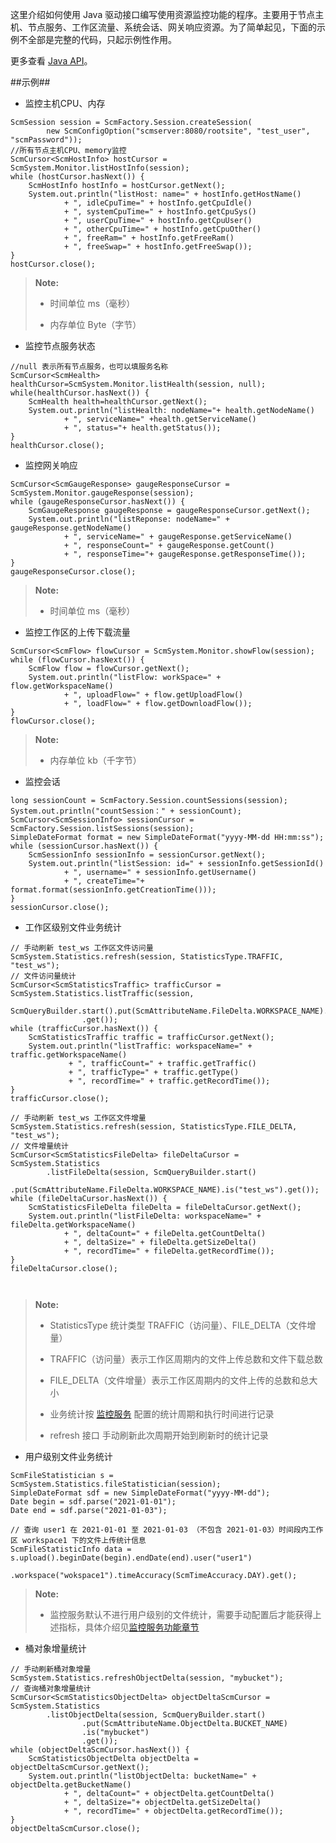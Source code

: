 这里介绍如何使用 Java 驱动接口编写使用资源监控功能的程序。主要用于节点主机、节点服务、工作区流量、系统会话、网关响应资源。为了简单起见，下面的示例不全部是完整的代码，只起示例性作用。

更多查看 [Java API][java_api]。

##示例##
* 监控主机CPU、内存

```lang-javascript
ScmSession session = ScmFactory.Session.createSession(
        new ScmConfigOption("scmserver:8080/rootsite", "test_user", "scmPassword"));
//所有节点主机CPU、memory监控
ScmCursor<ScmHostInfo> hostCursor = ScmSystem.Monitor.listHostInfo(session);
while (hostCursor.hasNext()) {
    ScmHostInfo hostInfo = hostCursor.getNext();
    System.out.println("listHost: name=" + hostInfo.getHostName() 
            + ", idleCpuTime=" + hostInfo.getCpuIdle()
            + ", systemCpuTime=" + hostInfo.getCpuSys()
            + ", userCpuTime=" + hostInfo.getCpuUser()
            + ", otherCpuTime=" + hostInfo.getCpuOther() 
            + ", freeRam=" + hostInfo.getFreeRam() 
            + ", freeSwap=" + hostInfo.getFreeSwap());
}
hostCursor.close();
```

>  **Note:**
>
>  * 时间单位 ms（毫秒）
>
>  * 内存单位 Byte（字节）


* 监控节点服务状态

```lang-javascript
//null 表示所有节点服务，也可以填服务名称
ScmCursor<ScmHealth> healthCursor=ScmSystem.Monitor.listHealth(session, null);
while(healthCursor.hasNext()) {
    ScmHealth health=healthCursor.getNext();
    System.out.println("listHealth: nodeName="+ health.getNodeName()
            + ", serviceName=" +health.getServiceName() 
            + ", status="+ health.getStatus());
}
healthCursor.close();
```


* 监控网关响应

```lang-javascript
ScmCursor<ScmGaugeResponse> gaugeResponseCursor = ScmSystem.Monitor.gaugeResponse(session);
while (gaugeResponseCursor.hasNext()) {
    ScmGaugeResponse gaugeResponse = gaugeResponseCursor.getNext();
    System.out.println("listReponse: nodeName=" + gaugeResponse.getNodeName()
            + ", serviceName=" + gaugeResponse.getServiceName() 
            + ", responseCount=" + gaugeResponse.getCount() 
            + ", responseTime="+ gaugeResponse.getResponseTime());
}
gaugeResponseCursor.close();
```

>  **Note:**
>
>  * 时间单位 ms（毫秒）


* 监控工作区的上传下载流量

```lang-javascript
ScmCursor<ScmFlow> flowCursor = ScmSystem.Monitor.showFlow(session);
while (flowCursor.hasNext()) {
    ScmFlow flow = flowCursor.getNext();
    System.out.println("listFlow: workSpace=" + flow.getWorkspaceName() 
            + ", uploadFlow=" + flow.getUploadFlow() 
            + ", loadFlow=" + flow.getDownloadFlow());
}
flowCursor.close();
```

>  **Note:**
>
>  * 内存单位 kb（千字节）


* 监控会话

```lang-javascript
long sessionCount = ScmFactory.Session.countSessions(session);
System.out.println("countSession：" + sessionCount);
ScmCursor<ScmSessionInfo> sessionCursor = ScmFactory.Session.listSessions(session);
SimpleDateFormat format = new SimpleDateFormat("yyyy-MM-dd HH:mm:ss");
while (sessionCursor.hasNext()) {
    ScmSessionInfo sessionInfo = sessionCursor.getNext();
    System.out.println("listSession: id=" + sessionInfo.getSessionId() 
            + ", username=" + sessionInfo.getUsername()
            + ", createTime="+ format.format(sessionInfo.getCreationTime()));
}
sessionCursor.close();
```


* 工作区级别文件业务统计

```lang-javascript
// 手动刷新 test_ws 工作区文件访问量
ScmSystem.Statistics.refresh(session, StatisticsType.TRAFFIC, "test_ws");
// 文件访问量统计
ScmCursor<ScmStatisticsTraffic> trafficCursor = ScmSystem.Statistics.listTraffic(session,
        ScmQueryBuilder.start().put(ScmAttributeName.FileDelta.WORKSPACE_NAME).is("test_ws")
                .get());
while (trafficCursor.hasNext()) {
    ScmStatisticsTraffic traffic = trafficCursor.getNext();
    System.out.println("listTraffic: workspaceName=" + traffic.getWorkspaceName() 
             + ", trafficCount=" + traffic.getTraffic()
             + ", trafficType=" + traffic.getType()
             + ", recordTime=" + traffic.getRecordTime());
}
trafficCursor.close();

// 手动刷新 test_ws 工作区文件增量
ScmSystem.Statistics.refresh(session, StatisticsType.FILE_DELTA, "test_ws");
// 文件增量统计
ScmCursor<ScmStatisticsFileDelta> fileDeltaCursor = ScmSystem.Statistics
        .listFileDelta(session, ScmQueryBuilder.start()
                .put(ScmAttributeName.FileDelta.WORKSPACE_NAME).is("test_ws").get());
while (fileDeltaCursor.hasNext()) {
    ScmStatisticsFileDelta fileDelta = fileDeltaCursor.getNext();
    System.out.println("listFileDelta: workspaceName=" + fileDelta.getWorkspaceName()
            + ", deltaCount=" + fileDelta.getCountDelta() 
            + ", deltaSize=" + fileDelta.getSizeDelta() 
            + ", recordTime=" + fileDelta.getRecordTime());
}
fileDeltaCursor.close();



```

>  **Note:**
>
>  * StatisticsType 统计类型 TRAFFIC（访问量）、FILE_DELTA（文件增量）
>
>  * TRAFFIC（访问量）表示工作区周期内的文件上传总数和文件下载总数
>
>  * FILE_DELTA（文件增量）表示工作区周期内的文件上传的总数和总大小
>
>  * 业务统计按 [监控服务][monitoring_service] 配置的统计周期和执行时间进行记录
>
>  * refresh 接口 手动刷新此次周期开始到刷新时的统计记录

* 用户级别文件业务统计

```lang-javascript
ScmFileStatistician s = ScmSystem.Statistics.fileStatistician(session);
SimpleDateFormat sdf = new SimpleDateFormat("yyyy-MM-dd");
Date begin = sdf.parse("2021-01-01");
Date end = sdf.parse("2021-01-03");

// 查询 user1 在 2021-01-01 至 2021-01-03 （不包含 2021-01-03）时间段内工作区 workspace1 下的文件上传统计信息
ScmFileStatisticInfo data = s.upload().beginDate(begin).endDate(end).user("user1")
        .workspace("wokspace1").timeAccuracy(ScmTimeAccuracy.DAY).get();
```

>  **Note:**
>
>  * 监控服务默认不进行用户级别的文件统计，需要手动配置后才能获得上述指标，具体介绍见[监控服务功能章节][admin_server]


* 桶对象增量统计

```lang-javascript
// 手动刷新桶对象增量
ScmSystem.Statistics.refreshObjectDelta(session, "mybucket");
// 查询桶对象增量统计
ScmCursor<ScmStatisticsObjectDelta> objectDeltaScmCursor = ScmSystem.Statistics
        .listObjectDelta(session, ScmQueryBuilder.start()
                .put(ScmAttributeName.ObjectDelta.BUCKET_NAME)
                .is("mybucket")
                .get());
while (objectDeltaScmCursor.hasNext()) {
    ScmStatisticsObjectDelta objectDelta = objectDeltaScmCursor.getNext();
    System.out.println("listObjectDelta: bucketName=" + objectDelta.getBucketName()
            + ", deltaCount=" + objectDelta.getCountDelta() 
            + ", deltaSize="+ objectDelta.getSizeDelta() 
            + ", recordTime=" + objectDelta.getRecordTime());
}
objectDeltaScmCursor.close();

```


[java_api]:api/java/html/index.html
[monitoring_service]:Maintainance/Node_Config/cloud.md
[admin_server]:Architecture/Microservice/admin_service.md
